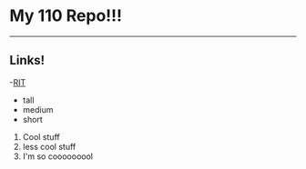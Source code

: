 #  My 110 Repo!!!
---
## Links!
-[RIT](https://rit.edu)

- tall
- medium
- short

1. Cool stuff
2. less cool stuff
3. I'm so cooooooool

